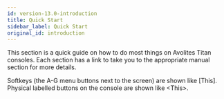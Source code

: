 ```yaml
---
id: version-13.0-introduction
title: Quick Start
sidebar_label: Quick Start
original_id: introduction
---
```


This section is a quick guide on how to do most things on Avolites Titan
consoles. Each section has a link to take you to the appropriate manual
section for more details.

Softkeys (the A-G menu buttons next to the screen) are shown like 
\[This\]. Physical labelled buttons on the console are
shown like \<This\>.
